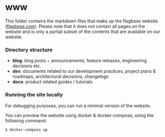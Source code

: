 # www
This folder contains the markdown files that make up the flagbase website ([flagbase.com](https://flagbase.com)). Please note that it does not contain all pages on the website and is only a partial subset of the contents that are available on our website.

### Directory structure
* **blog**: blog posts ~ announcements, feature releases, engineering decisions etc.
* **dev**: documents related to our development practices, project plans & roadmaps, architectural decisions, changelogs
* **docs**: product related guides / tutorials

### Running the site locally
For debugging purposes, you can run a minimal version of the website.

You can preview the website using docker & docker-compose, using the following command:
```sh
$ docker-compoes up
```




